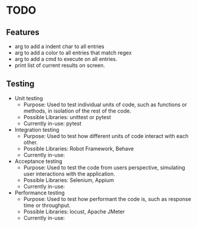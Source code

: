 # TODO

## Features

- arg to add a indent char to all entries
- arg to add a color to all entries that match regex
- arg to add a cmd to execute on all entries.
- print list of current results on screen.

## Testing

- Unit testing
  - Purpose: Used to test individual units of code, such as functions or methods, in isolation of the rest of the code.
  - Possible Libraries: unittest or pytest
  - Currently in-use: pytest
- Integration testing
  - Purpose: Used to test how different units of code interact with each other.
  - Possible Libraries: Robot Framework, Behave
  - Currently in-use:
- Acceptance testing
  - Purpose: Used to test the code from users perspective, simulating user interactions with the application.
  - Possible Libraries: Selenium, Appium
  - Currently in-use:
- Performance testing
  - Purpose: Used to test how performant the code is, such as response time or throughput.
  - Possible Libraries: locust, Apache JMeter
  - Currently in-use:
